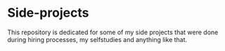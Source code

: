 # Side-projects
This repository is dedicated for some of my side projects that were done during hiring processes, my selfstudies and anything like that.
